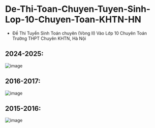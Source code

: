 # De-Thi-Toan-Chuyen-Tuyen-Sinh-Lop-10-Chuyen-Toan-KHTN-HN
* Đề Thi Tuyển Sinh Toán chuyên (Vòng II) Vào Lớp 10 Chuyên Toán Trường THPT Chuyên KHTN, Hà Nội

## 2024-2025:
![image](https://github.com/user-attachments/assets/652963ec-c535-4a37-a324-98784e3d4020)

## 2016-2017:
![image](https://github.com/user-attachments/assets/2a9b94c6-8d01-41d6-be8f-1e5928ce00e7)

## 2015-2016:
![image](https://github.com/user-attachments/assets/99421738-10b5-420b-bdf8-ce2e72fad9e9)



